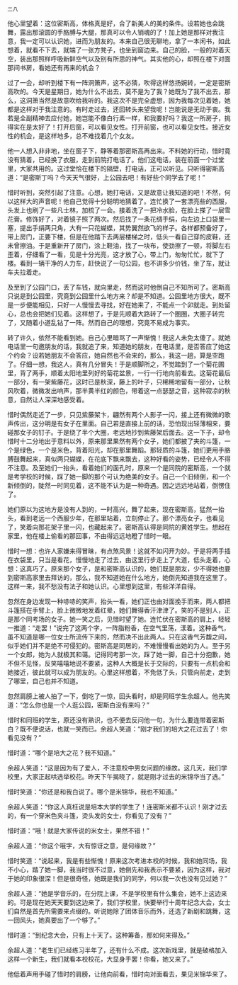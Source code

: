     二八 

   他心里望着：这位密斯高，体格真是好，合了新美人的美的条件。设若她也会跳舞，露出那滚圆的手胳膊与大腿，那真可以令人销魂的了！加上她是那样对我注意，我一定可以认识她，进而为朋友的。本来自己很无聊地，拿了一本闲书，如此想着，就看不下去，就端了一张方凳子，也坐到窗边来。自己的脸，一般的对着天空，装出那照样呼吸新鲜空气以及别有所思的神气。其实他的心，却照在楼下对面那间书房，看她还有再来的机会？

   过了一会，却听到楼下有一阵洞箫声，这不必猜，吹得这样悠扬婉转，一定是密斯高吹的。今天是星期日，她为什么不出去，莫不是为了我？她既为了我不出去，那么，这洞箫当然是故意吹给我听的。我这次不是完全虚想，因为我每次见着她，她都是这样对于我注意的。有时走过去，还回转头来望我呢！岂能说是无动于衷。我若是全副精神去应付她，她岂能不像白行素一样，和我要好吗？我这一所房子，挑得实在是太好了！打开后窗，可以看见女性。打开前窗，也可以看见女性。接近女性的机会，是这样地多，总不难找着几个女友。

   他一人想入非非地，坐在窗子下，静等着那密斯高再出来。不料她的行动，惜时竟没有猜着，已经换了衣服，走到前院打电话了。他们这电话，装在前面一个过堂里，大家共用的。这过堂恰在楼下的隔壁，打电话，正可以听见。只听得密斯高道：“是密斯丁吗？今天天气很好，上公园去吧！有好些个同学去了呢！”

   惜时听到，突然引起了注意。心想，她打电话，又是故意让我知道的吧！不然，何以这样大的声音呢！他自己觉得十分聪明地猜着了。连忙换了一套漂亮些的西服，头发上也刷了一些凡士林，加梳了一会。接着洗了一把冷水脸，在脸上搽了一层雪花膏。修饰好了，对着镜子照了两次。然后找了一条花绸手绢，向左边上口袋里一塞，提出手绢两只角，大有一只花蝴蝶，其势翼然欲飞的样子。各样都预备好了，带上房门，正要下楼，但是在他踏下去两层楼梯之时，低头一看自己穿的皮鞋，还未曾擦油。于是重新开了房门，涂上鞋油，找了一块布，使劲擦了一顿，将脚左右歪着，仔细看了一看，见是十分光亮，这才放了心，带上门，匆匆忙忙，就下了楼。看到一辆干净的人力车，赶快说了一句公园，也不讲多少价钱，坐了车，就让车夫拉着走。

   及至到了公园门口，丢了车钱，就向里走，然而这时他倒自己不知所可了。密斯高只说是到公园里，究竟到公园里什么地方来？却是不知道。公园里地方很大，既不是一步便能相见，只好一人慢慢去寻找，好在她来了，不能点一个卯就走。到处留心，总也会把她们见着。这样想了，于是先顺着大路转了一个圈圈，大圈子转完了，又随着小道乱钻了一阵。然而自己的理想，究竟不易成为事实。

   转了许久，依然不能看到她。自己心里暗骂了一声惭愧！我这人未免太傻了。就她电话里一句邀朋友的话，我就追了来，知道她的朋友，在电话里，是否答应了她这个约会？设若她朋友不会答应，她自然也不会来的，那么，我这一趟，算是空跑了。仔细一想，我这人，真有几分冒失！于是顺脚所之，不觉踏到了一个菊花圃里，背了两手，顺着太阳地里列好的菊花盆景，一行一行地向前看去。这菊花最后一部分，有一架紫藤花，这时已是秋深，藤上的叶子，只稀稀地留有一部分，让秋风吹着，微微发出响声，那半黄半红的颜色，带着这一点瑟瑟之音，这种寂凉的秋意，自然让人深深地感受着。

   惜时偶然走近了一步，只见紫藤架卞，翩然有两个人影子一闪，接上还有微微的歌声传出，这分明是有女子在里面。自己若是直接上前的话，恐怕现出轻薄相来，要碰那女子的钉子。于是绕了半个大圈，老远地抄到紫藤架后面去。这一下子，却令惜时十二分地出于意料以外，原来那里果然有两个女子，她们都披了夹的斗篷，一个是绿色，一个是米色，背着阳光，却在那里舞蹈。那轻质的斗篷，她们更用手胳膊鼓舞起来，真似两只蝴蝶，在花底下飘来飘去，这种好看的姿势，已经令人不得不注意。及至她们一抬头，看着她们的面孔时，原来一个是同院的密斯高，一个就是考学校的时候，踩了她一脚的那个可认为绝美的女子。自己一个旧倾倒，和一个新倾倒的，陡然一时同见着，这不能不认为是一种奇遇。因之远远地站着，倒愣住了。

   她们原以为这地方是没有人到的，一时高兴，舞了起来，现在密斯高，猛然一抬头，看到老远一个西服少年，在那里站着，立刻停止了。那个漂亮女子，也看见了，笑着向那花架子里一闪，也藏起来了。密斯高认得是同院的黄姓学生。想起在家里，他在楼上偷看的那回事，不由得远远地瞪了惜时一眼。

   惜时一想：也许人家嫌来得冒昧，有点煞风景！这就不如闪开为妙。于是将两手插在衣袋里，只当是看花，慢慢地走了过去，由这里行步走上了大道，低头走着，心想：这真巧了。原来那个女子，是和密斯高认识的，她们既是朋友，少不得她也要到密斯高家里去拜访的，那么，我不知道她在什么地方，她倒先知道我在这里了。这样一来，我不愁没有法子和她认识。心里想到这里，有些洋洋自得。

   忽然在身边发现一种哧哧的笑声，抬头一看，她们正也由对面挽手而来，两人都把斗篷搭在手臂上，脸上微微地发着红晕，她们舞得香汗津津了。笑的不是别人，正是那个同考场的女子。她一笑之后，见惜时望了她。连忙伏在密斯高的肩上，轻轻一推道：“走罢！”说完了这两个字，一阵脂粉香，在空气里荡，漾着。这种香气，虽不知道是哪一位女士所流传下来的，然而决不出此两人。只在这香气芳馥之间，似乎她们并不是绝不可侵犯的。密斯高是同居的，不难慢慢看出她的为人。至于另一个女郎，她为人就极其和蔼。记得同考那一次，踩了她一脚，自己十分抱歉，她不但不见怪，反笑嘻嘻地说不要紧，这种人大概是长于交际的，只要有一点机会和她接近，彼此就可以成为朋友的。心里这样想着，不免低了头，只管向前走，走到了哪里，自己也并不知道。

   忽然肩膀上被人拍了一下，倒吃了一惊，回头看时，却是同班学生余超人。他先笑道：“怎么你也是一个人逛公园，密斯白没有来吗？”

   惜时和同班的学生，原还没有熟识，也不便去反问他一句，为什么要连带着密斯白？既不便说话，也就一笑而已。余超人笑道：“刚才我们的培大之花过去了！你看见没有？”

   惜时道：“哪个是培大之花？我不知道。”

   余超人笑道：“这是因为有了爱人，不注意校中男女问题的缘故。这几天，我们学校里，大家正起哄选举校花。昨天下午揭晓了，就是刚才过去的米锦华当了选。”

   惜时笑道：“你还是和我白说了。哪个是米锦华，我也不知道。”

   余超人笑道：“你这人真枉说是培本大学的学生了！连密斯米都不认识！刚才过去的，有一个穿米色夹斗篷，烫头发的女士，你看见了没有？”

   惜时道：“哦！就是大家传说的米女士，果然不错！”

   余超人道：“你这个哦字，大有惊讶之意，是何缘故？”

   惜时笑道：“说起来，我是有些惭愧！原来这次考进本校的时候，我和她同场，我不小心，踏了她一脚，我当时很不过意，她倒先和我表示不要紧，因为这样，我对于她的印象很深！但是很奇怪，她既是我们的同学，何以我一次也没有见过她？”

   余超人道：“她是学音乐的，在分院上课，不是学校里有什么集会，她不上这边来的。可是现在她天天要到这边来了，我们学校里，快要举行十周年纪念大会，女士们自然是首先所需要来点缀的。听说她除了团体音乐而外，还选了新剧和跳舞，这一回风头，她真要出了一个够了。”

   惜时道：“到纪念大会，只有上十天了。这种筹备，那如何来得及。”

   余超人道：“老生们已经练习半年了，还有什么不成。这次新戏里，就是破格加入这样一个新生，我们就看本校校花，大显身手罢！你看，她又来了。”

   他低着声用手碰了惜时的肩膀，让他向前看，惜时向对面看去，果见米锦华来了。

